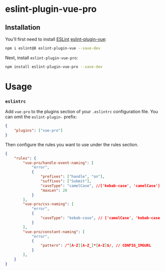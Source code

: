 # eslint-plugin-vue-pro

## Installation

You'll first need to install [ESLint](https://eslint.org) [eslint-plugin-vue](https://eslint.vuejs.org):

```sh
npm i eslint@8 eslint-plugin-vue --save-dev
```

Next, install
`eslint-plugin-vue-pro`:

```sh
npm install eslint-plugin-vue-pro --save-dev
```

# Usage

### `eslintrc`

Add `vue-pro` to the plugins section of your `.eslintrc` configuration file. You can omit the `eslint-plugin-` prefix:

```json
{
    "plugins": ["vue-pro"]
}
```

Then configure the rules you want to use under the rules section.

```json
{
    "rules": {
        "vue-pro/handle-event-naming": [
            "error",
            {
                "prefixes": ["handle", "on"],
                "suffixes": ["Submit"],
                "caseType": "camelCase", //['kebab-case', 'camelCase']
                "maxLen": 20
            }
        ],
        "vue-pro/css-naming": [
            "error",
            {
                "caseType": "kebab-case", // ['camelCase', 'kebab-case']
            }
        ],
        "vue-pro/constant-naming": [
            "error",
            {
                "pattern": /^[A-Z][A-Z_]*[A-Z]$/, // CONFIG_IMGURL
            }
        ],
    }
}
```